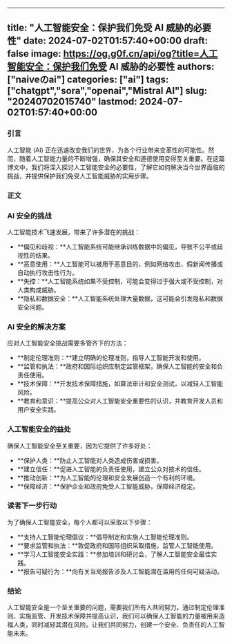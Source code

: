 
---
title: "人工智能安全：保护我们免受 AI 威胁的必要性"
date: 2024-07-02T01:57:40+00:00
draft: false
image: https://og.g0f.cn/api/og?title=人工智能安全：保护我们免受 AI 威胁的必要性
authors: ["naiveのai"]
categories: ["ai"]
tags: ["chatgpt","sora","openai","Mistral AI"]
slug: "20240702015740"
lastmod: 2024-07-02T01:57:40+00:00
---
### 引言

人工智能 (AI) 正在迅速改变我们的世界，为各个行业带来变革性的可能性。然而，随着人工智能力量的不断增强，确保其安全和道德使用变得至关重要。在这篇博文中，我们将深入探讨人工智能安全的必要性，了解它如何解决当今世界面临的挑战，并提供保护我们免受人工智能威胁的实用步骤。

### 正文

### AI 安全的挑战

人工智能技术飞速发展，带来了许多潜在的挑战：

- **偏见和歧视：**人工智能系统可能继承训练数据中的偏见，导致不公平或歧视性的结果。
- **恶意使用：**人工智能可以被用于恶意目的，例如网络攻击、假新闻传播或自动执行攻击性行为。
- **失控：**人工智能系统如果不受控制，可能会变得过于强大或不受控制，对人类构成威胁。
- **隐私和数据安全：**人工智能系统处理大量数据，这可能会引发隐私和数据安全问题。

### AI 安全的解决方案

应对人工智能安全挑战需要多管齐下的方法：

- **制定伦理准则：**建立明确的伦理准则，指导人工智能开发和使用。
- **监管和执法：**政府和国际组织应制定监管框架，确保人工智能的安全和负责任使用。
- **技术保障：**开发技术保障措施，如算法审计和安全测试，以减轻人工智能风险。
- **教育和意识：**提高公众对人工智能安全重要性的认识，并教育开发人员和用户安全实践。

### 人工智能安全的益处

确保人工智能安全至关重要，因为它提供了许多好处：

- **保护人类：**防止人工智能对人类造成伤害或损害。
- **建立信任：**促进人工智能的负责任使用，建立公众对技术的信任。
- **推动创新：**为人工智能的伦理和安全发展创造一个有利的环境。
- **保障经济：**保护企业和政府免受人工智能威胁，保障经济稳定。

### 读者下一步行动

为了确保人工智能安全，每个人都可以采取以下步骤：

- **支持人工智能伦理倡议：**倡导制定和实施人工智能伦理准则。
- **要求监管和执法：**敦促政府和国际组织采取措施，监管人工智能使用。
- **学习人工智能安全实践：**参加培训和研讨会，了解人工智能安全最佳实践。
- **报告可疑行为：**向有关当局报告涉及人工智能潜在滥用的任何可疑活动。

### 结论

人工智能安全是一个至关重要的问题，需要我们所有人共同努力。通过制定伦理准则、实施监管、开发技术保障并提高认识，我们可以确保人工智能的力量被用来造福人类，同时减轻其潜在风险。让我们共同努力，创建一个安全、负责任的人工智能未来。